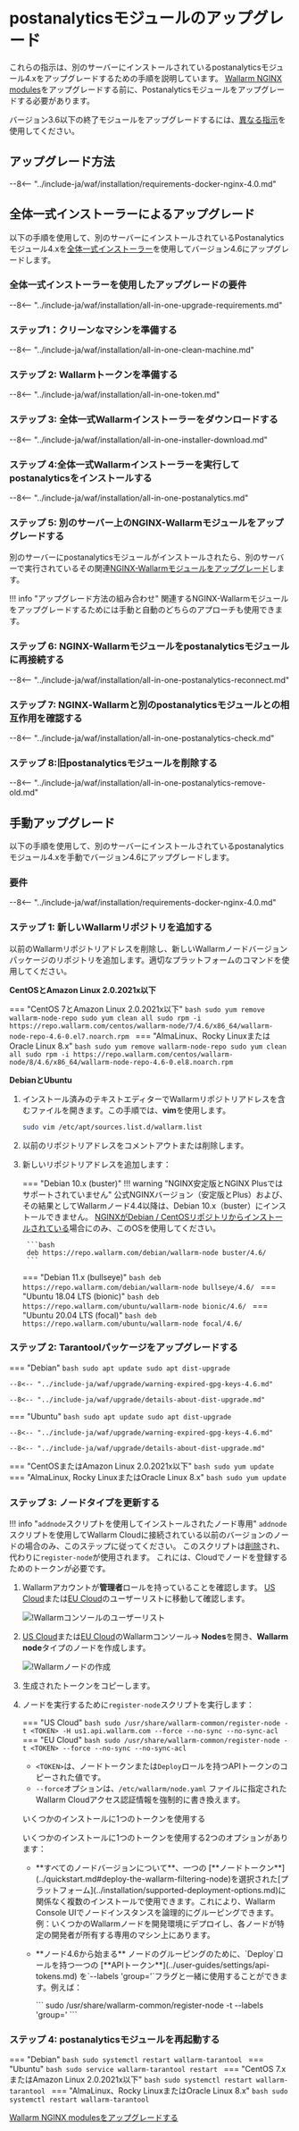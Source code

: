 [docs-module-update]:           nginx-modules.md
[img-wl-console-users]:         ../images/check-users.png 
[img-create-wallarm-node]:      ../images/user-guides/nodes/create-cloud-node.png
[img-attacks-in-interface]:     ../images/admin-guides/test-attacks-quickstart.png
[wallarm-token-types]:          ../user-guides/nodes/nodes.md#api-and-node-tokens-for-node-creation
[tarantool-status]:             ../images/tarantool-status.png
[statistics-service-all-parameters]: ../admin-en/configure-statistics-service.md
[configure-proxy-balancer-instr]:   ../admin-en/configuration-guides/access-to-wallarm-api-via-proxy.md

# postanalyticsモジュールのアップグレード

これらの指示は、別のサーバーにインストールされているpostanalyticsモジュール4.xをアップグレードするための手順を説明しています。 [Wallarm NGINX modules][docs-module-update]をアップグレードする前に、Postanalyticsモジュールをアップグレードする必要があります。

バージョン3.6以下の終了モジュールをアップグレードするには、[異なる指示](older-versions/separate-postanalytics.md)を使用してください。

## アップグレード方法

--8<-- "../include-ja/waf/installation/requirements-docker-nginx-4.0.md"

## 全体一式インストーラーによるアップグレード

以下の手順を使用して、別のサーバーにインストールされているPostanalyticsモジュール4.xを[全体一式インストーラー](../installation/nginx/all-in-one.md)を使用してバージョン4.6にアップグレードします。

### 全体一式インストーラーを使用したアップグレードの要件

--8<-- "../include-ja/waf/installation/all-in-one-upgrade-requirements.md"

### ステップ1：クリーンなマシンを準備する

--8<-- "../include-ja/waf/installation/all-in-one-clean-machine.md"

### ステップ 2: Wallarmトークンを準備する

--8<-- "../include-ja/waf/installation/all-in-one-token.md"

### ステップ 3: 全体一式Wallarmインストーラーをダウンロードする

--8<-- "../include-ja/waf/installation/all-in-one-installer-download.md"

### ステップ 4:全体一式Wallarmインストーラーを実行してpostanalyticsをインストールする

--8<-- "../include-ja/waf/installation/all-in-one-postanalytics.md"

### ステップ 5: 別のサーバー上のNGINX-Wallarmモジュールをアップグレードする

別のサーバーにpostanalyticsモジュールがインストールされたら、別のサーバーで実行されているその関連[NGINX-Wallarmモジュールをアップグレード](nginx-modules.md)します。

!!! info "アップグレード方法の組み合わせ"
    関連するNGINX-Wallarmモジュールをアップグレードするためには手動と自動のどちらのアプローチも使用できます。

### ステップ 6: NGINX-Wallarmモジュールをpostanalyticsモジュールに再接続する

--8<-- "../include-ja/waf/installation/all-in-one-postanalytics-reconnect.md"

### ステップ 7: NGINX‑Wallarmと別のpostanalyticsモジュールとの相互作用を確認する

--8<-- "../include-ja/waf/installation/all-in-one-postanalytics-check.md"

### ステップ 8:旧postanalyticsモジュールを削除する

--8<-- "../include-ja/waf/installation/all-in-one-postanalytics-remove-old.md"

## 手動アップグレード

以下の手順を使用して、別のサーバーにインストールされているpostanalyticsモジュール4.xを手動でバージョン4.6にアップグレードします。

### 要件

--8<-- "../include-ja/waf/installation/requirements-docker-nginx-4.0.md"

### ステップ 1: 新しいWallarmリポジトリを追加する

以前のWallarmリポジトリアドレスを削除し、新しいWallarmノードバージョンパッケージのリポジトリを追加します。適切なプラットフォームのコマンドを使用してください。

**CentOSとAmazon Linux 2.0.2021x以下**

=== "CentOS 7とAmazon Linux 2.0.2021x以下"
    ```bash
    sudo yum remove wallarm-node-repo
    sudo yum clean all
    sudo rpm -i https://repo.wallarm.com/centos/wallarm-node/7/4.6/x86_64/wallarm-node-repo-4.6-0.el7.noarch.rpm
    ```
=== "AlmaLinux、Rocky LinuxまたはOracle Linux 8.x"
    ```bash
    sudo yum remove wallarm-node-repo
    sudo yum clean all
    sudo rpm -i https://repo.wallarm.com/centos/wallarm-node/8/4.6/x86_64/wallarm-node-repo-4.6-0.el8.noarch.rpm
    ```

**DebianとUbuntu**

1. インストール済みのテキストエディターでWallarmリポジトリアドレスを含むファイルを開きます。この手順では、**vim**を使用します。

    ```bash
    sudo vim /etc/apt/sources.list.d/wallarm.list
    ```
2. 以前のリポジトリアドレスをコメントアウトまたは削除します。
3. 新しいリポジトリアドレスを追加します：

    === "Debian 10.x (buster)"
        !!! warning "NGINX安定版とNGINX Plusではサポートされていません"
            公式NGINXバージョン（安定版とPlus）および、その結果としてWallarmノード4.4以降は、Debian 10.x（buster）にインストールできません。 [NGINXがDebian / CentOSリポジトリからインストールされている](../installation/nginx/dynamic-module-from-distr.md)場合にのみ、このOSを使用してください。

        ```bash
        deb https://repo.wallarm.com/debian/wallarm-node buster/4.6/
        ```
    === "Debian 11.x (bullseye)"
        ```bash
        deb https://repo.wallarm.com/debian/wallarm-node bullseye/4.6/
        ```
    === "Ubuntu 18.04 LTS (bionic)"
        ```bash
        deb https://repo.wallarm.com/ubuntu/wallarm-node bionic/4.6/
        ```
    === "Ubuntu 20.04 LTS (focal)"
        ```bash
        deb https://repo.wallarm.com/ubuntu/wallarm-node focal/4.6/
        ```

### ステップ 2: Tarantoolパッケージをアップグレードする

=== "Debian"
    ```bash
    sudo apt update
    sudo apt dist-upgrade
    ```

    --8<-- "../include-ja/waf/upgrade/warning-expired-gpg-keys-4.6.md"

    --8<-- "../include-ja/waf/upgrade/details-about-dist-upgrade.md"
=== "Ubuntu"
    ```bash
    sudo apt update
    sudo apt dist-upgrade
    ```

    --8<-- "../include-ja/waf/upgrade/warning-expired-gpg-keys-4.6.md"

    --8<-- "../include-ja/waf/upgrade/details-about-dist-upgrade.md"
=== "CentOSまたはAmazon Linux 2.0.2021x以下"
    ```bash
    sudo yum update
    ```
=== "AlmaLinux, Rocky LinuxまたはOracle Linux 8.x"
    ```bash
    sudo yum update
    ```

### ステップ 3: ノードタイプを更新する

!!! info "`addnode`スクリプトを使用してインストールされたノード専用"
     `addnode`スクリプトを使用してWallarm Cloudに接続されている以前のバージョンのノードの場合のみ、このステップに従ってください。 このスクリプトは[削除](what-is-new.md#removal-of-the-email-password-based-node-registration)され、代わりに`register-node`が使用されます。 これには、Cloudでノードを登録するためのトークンが必要です。

1. Wallarmアカウントが**管理者**ロールを持っていることを確認します。 [US Cloud](https://us1.my.wallarm.com/settings/users)または[EU Cloud](https://my.wallarm.com/settings/users)のユーザーリストに移動して確認します。

    ![!Wallarmコンソールのユーザーリスト][img-wl-console-users]
1. [US Cloud](https://us1.my.wallarm.com/nodes)または[EU Cloud](https://my.wallarm.com/nodes)のWallarmコンソール→ **Nodes**を開き、**Wallarm node**タイプのノードを作成します。

    ![!Wallarmノードの作成][img-create-wallarm-node]
1. 生成されたトークンをコピーします。
1. ノードを実行するために`register-node`スクリプトを実行します：

    === "US Cloud"
        ``` bash
        sudo /usr/share/wallarm-common/register-node -t <TOKEN> -H us1.api.wallarm.com --force --no-sync --no-sync-acl
        ```
    === "EU Cloud"
        ``` bash
        sudo /usr/share/wallarm-common/register-node -t <TOKEN> --force --no-sync --no-sync-acl
        ```
    
    * `<TOKEN>`は、ノードトークンまたは`Deploy`ロールを持つAPIトークンのコピーされた値です。
    * `--force`オプションは、`/etc/wallarm/node.yaml` ファイルに指定されたWallarm Cloudアクセス認証情報を強制的に書き換えます。

    <div class="admonition info"> <p class="admonition-title">いくつかのインストールに1つのトークンを使用する</p> <p>いくつかのインストールに1つのトークンを使用する2つのオプションがあります：</p> <ul><li>**すべてのノードバージョンについて**、一つの [**ノードトークン**](../quickstart.md#deploy-the-wallarm-filtering-node)を選択された[プラットフォーム](../installation/supported-deployment-options.md)に関係なく複数のインストールで使用できます。これにより、Wallarm Console UIでノードインスタンスを論理的にグルーピングできます。例：いくつかのWallarmノードを開発環境にデプロイし、各ノードが特定の開発者が所有する専用のマシン上にあります。</li><li><p>**ノード4.6から始まる** ノードのグルーピングのために、`Deploy`ロールを持つ一つの [**APIトークン**](../user-guides/settings/api-tokens.md) を`--labels 'group=<GROUP>'`フラグと一緒に使用することができます。例えば：</p>
    ```
    sudo /usr/share/wallarm-common/register-node -t <API TOKEN WITH DEPLOY ROLE> --labels 'group=<GROUP>'
    ```
    </p></li></div>

### ステップ 4: postanalyticsモジュールを再起動する

=== "Debian"
    ```bash
    sudo systemctl restart wallarm-tarantool
    ```
=== "Ubuntu"
    ```bash
    sudo service wallarm-tarantool restart
    ```
=== "CentOS 7.xまたはAmazon Linux 2.0.2021x以下"
    ```bash
    sudo systemctl restart wallarm-tarantool
    ```
=== "AlmaLinux、Rocky LinuxまたはOracle Linux 8.x"
    ```bash
    sudo systemctl restart wallarm-tarantool
    ```

[Wallarm NGINX modulesをアップグレードする][docs-module-update]